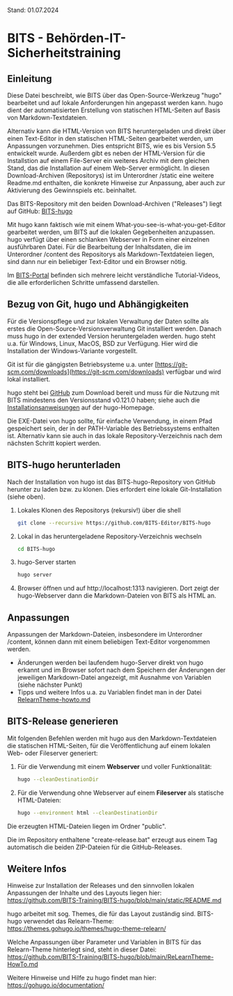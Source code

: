 Stand: 01.07.2024

# BITS - Behörden-IT-Sicherheitstraining

## Einleitung
Diese Datei beschreibt, wie BITS über das Open-Source-Werkzeug "hugo" bearbeitet und auf lokale Anforderungen hin angepasst werden kann. hugo dient der automatisierten Erstellung von statischen HTML-Seiten auf Basis von Markdown-Textdateien.

Alternativ kann die HTML-Version von BITS heruntergeladen und direkt über einen Text-Editor in den statischen HTML-Seiten gearbeitet werden, um Anpassungen vorzunehmen. Dies entspricht BITS, wie es bis Version 5.5 entwickelt wurde. Außerdem gibt es neben der HTML-Version für die Installstion auf einem File-Server ein weiteres Archiv mit dem gleichen Stand, das die Installation auf einem Web-Server ermöglicht.  In diesen Download-Archiven (Repositorys) ist im Unterordner /static eine weitere Readme.md enthalten, die konkrete Hinweise zur Anpassung, aber auch zur Aktivierung des Gewinnspiels etc. beinhaltet.

Das BITS-Repository mit den beiden Download-Archiven ("Releases") liegt auf GitHub: [BITS-hugo](https://github.com/BITS-Editor/BITS-hugo)

Mit hugo kann faktisch wie mit einem What-you-see-is-what-you-get-Editor gearbeitet werden, um BITS auf die lokalen Gegebenheiten anzupassen. hugo verfügt über einen schlanken Webserver in Form einer einzelnen ausführbaren Datei. Für die Bearbeitung der Inhaltsdaten, die im Unterordner /content des Repositorys als Markdown-Textdateien liegen, sind dann nur ein beliebiger Text-Editor und ein Browser nötig.

Im [BITS-Portal](https://www.bits-portal.eu) befinden sich mehrere leicht verständliche Tutorial-Videos, die alle erforderlichen Schritte umfassend darstellen.

## Bezug von Git, hugo und Abhängigkeiten

Für die Versionspflege und zur lokalen Verwaltung der Daten sollte als erstes die Open-Source-Versionsverwaltung Git installiert werden. Danach muss hugo in der extended Version heruntergeladen werden. hugo steht u.a. für Windows, Linux, MacOS, BSD zur Verfügung. Hier wird die Installation der Windows-Variante vorgestellt.

Git ist für die gängigsten Betriebsysteme u.a. unter [https://git-scm.com/downloads](https://git-scm.com/downloads) verfügbar und wird lokal installiert.

hugo steht bei [GitHub](https://github.com/gohugoio/hugo/releases) zum Download bereit und muss für die Nutzung mit BITS mindestens den Versionsstand v0.121.0 haben; siehe auch die  [Installationsanweisungen](https://gohugo.io/getting-started/installing/) auf der hugo-Homepage. 

Die EXE-Datei von hugo sollte, für einfache Verwendung, in einem Pfad gespeichert sein, der in der PATH-Variable des Betriebssystems enthalten ist. Alternativ kann sie auch in das lokale Repository-Verzeichnis nach dem nächsten Schritt kopiert werden.

## BITS-hugo herunterladen

Nach der Installation von hugo ist das BITS-hugo-Repository von GitHub herunter zu laden bzw. zu klonen. Dies erfordert eine lokale Git-Installation (siehe oben).


1. Lokales Klonen des Repositorys (rekursiv!) über die shell
   
    ```bash
    git clone --recursive https://github.com/BITS-Editor/BITS-hugo
    ```

2. Lokal in das heruntergeladene Repository-Verzeichnis wechseln

    ```bash
    cd BITS-hugo
    ```

3. hugo-Server starten

    ```bash
    hugo server
    ```

4. Browser öffnen und auf http://localhost:1313 navigieren. Dort zeigt der hugo-Webserver dann die Markdown-Dateien von BITS als HTML an.

## Anpassungen

Anpassungen der Markdown-Dateien, insbesondere im Unterordner /content, können dann mit einem beliebigen Text-Editor vorgenommen werden.

- Änderungen werden bei laufendem hugo-Server direkt von hugo erkannt und im Browser sofort nach dem Speichern der Änderungen der jeweiligen Markdown-Datei angezeigt, mit Ausnahme von Variablen (siehe nächster Punkt)
- Tipps und weitere Infos u.a. zu Variablen findet man in der Datei [RelearnTheme-howto.md](https://github.com/BITS-Training/BITS-hugo/blob/main/ReLearnTheme-HowTo.md) 

## BITS-Release generieren

Mit folgenden Befehlen werden mit hugo aus den Markdown-Textdateien die statischen HTML-Seiten, für die Veröffentlichung auf einem lokalen Web- oder Fileserver generiert:

1. Für die Verwendung mit einem **Webserver** und voller Funktionalität:

	```bash
	hugo --cleanDestinationDir
	```

2. Für die Verwendung ohne Webserver auf einem **Fileserver** als statische HTML-Dateien:

	```bash
	hugo --environment html --cleanDestinationDir
	```
Die erzeugten HTML-Dateien liegen im Ordner "public".

Die im Repository enthaltene "create-release.bat" erzeugt aus einem Tag automatisch die beiden ZIP-Dateien für die GitHub-Releases.

## Weitere Infos

Hinweise zur Installation der Releases und den sinnvollen lokalen Anpassungen der Inhalte und des Layouts liegen hier:
https://github.com/BITS-Training/BITS-hugo/blob/main/static/README.md

hugo arbeitet mit sog. Themes, die für das Layout zuständig sind. BITS-hugo verwendet das Relearn-Theme:
https://themes.gohugo.io/themes/hugo-theme-relearn/

Welche Anpassungen über Parameter und Variablen in BITS für das Relearn-Theme hinterlegt sind, steht in dieser Datei:
https://github.com/BITS-Training/BITS-hugo/blob/main/ReLearnTheme-HowTo.md

Weitere Hinweise und Hilfe zu hugo findet man hier:
https://gohugo.io/documentation/

